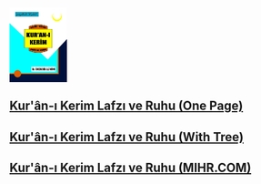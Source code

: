 
<img src="images/MIHR-KURAN.png" width="20%" height="20%" align="middle" title="Kur'ân-ı Kerim Lafzı ve Ruhu (Tefsir)">

## [Kur'ân-ı Kerim Lafzı ve Ruhu (One Page)](https://orrstudio.github.io/KuraniKerim/index-onePage.html)
## [Kur'ân-ı Kerim Lafzı ve Ruhu (With Tree)](https://orrstudio.github.io/KuraniKerim/index-withTree.html)
## [Kur'ân-ı Kerim Lafzı ve Ruhu (MIHR.COM)](https://www.mihr.com/Kuran/Tefsir)
